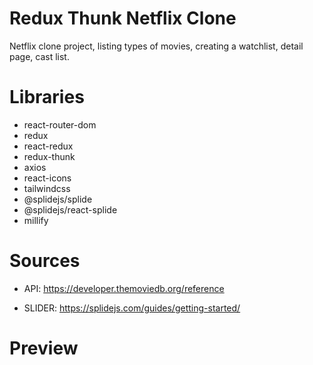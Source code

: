 # Redux Thunk Netflix Clone
Netflix clone project, listing types of movies, creating a watchlist, detail page, cast list.

# Libraries

- react-router-dom
- redux
- react-redux
- redux-thunk
- axios
- react-icons
- tailwindcss
- @splidejs/splide
- @splidejs/react-splide
- millify

# Sources

- API: https://developer.themoviedb.org/reference

- SLIDER: https://splidejs.com/guides/getting-started/

# Preview

